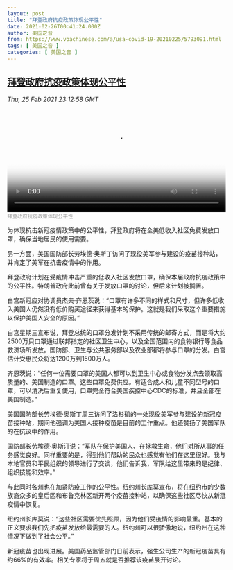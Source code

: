 ```yaml
---
layout: post
title: "拜登政府抗疫政策体现公平性"
date: 2021-02-26T00:41:24.000Z
author: 美国之音
from: https://www.voachinese.com/a/usa-covid-19-20210225/5793091.html
tags: [ 美国之音 ]
categories: [ 美国之音 ]
---
```

<!--1614300084000-->
[拜登政府抗疫政策体现公平性](https://www.voachinese.com/a/usa-covid-19-20210225/5793091.html)
------

<div>
<div><i>Thu, 25 Feb 2021 23:12:58 GMT</i></div><video poster="https://images.weserv.nl?url=gdb.voanews.com/cece9b8a-4167-423d-ba0d-f12a5b0f61ff_tv_r1_s_w900.jpg" src="https://av.voanews.com/Videoroot/Pangeavideo/2021/02/c/ce/cece9b8a-4167-423d-ba0d-f12a5b0f61ff_240p.mp4" style="width:100%" controls></video><div><small style="color: #999;">拜登政府抗疫政策体现公平性</small></div><p>为体现抗击新冠疫情政策中的公平性，拜登政府将在全美低收入社区免费发放口罩，确保当地居民的使用需要。</p><p>另一方面，美国国防部长劳埃德·奥斯丁访问了现役美军参与建设的疫苗接种站，并肯定了美军在抗击疫情中的作用。</p><p>拜登政府计划在受疫情冲击严重的低收入社区发放口罩，确保本届政府抗疫政策中的公平性。特朗普政府此前曾有关于发放口罩的讨论，但后来计划被搁置。</p><p>白宫新冠应对协调员杰夫·齐恩茨说：“口罩有许多不同的样式和尺寸，但许多低收入美国人仍然没有低价购买途径来获得基本的保护。这就是我们采取这个重要措施以保护美国人安全的原因。”</p><p>白宫星期三宣布说，拜登总统的口罩分发计划不采用传统的邮寄方式，而是将大约2500万只口罩通过联邦指定的社区卫生中心，以及全国范围内的食物银行等食品救济场所发放。国防部、卫生与公共服务部以及农业部都将参与口罩的分发。白宫估计受惠民众将达1200万到1500万人。</p><p>齐恩茨说：“任何一位需要口罩的美国人都可以到卫生中心或食物分发点去领取高质量的、美国制造的口罩。这些口罩免费供应。有适合成人和儿童不同型号的口罩，可以清洗后重复使用，口罩完全符合美国疾控中心CDC的标准，并且全部在美国制造。”</p><p>美国国防部长劳埃德·奥斯丁周三访问了洛杉矶的一处现役美军参与建设的新冠疫苗接种站，期间他强调为美国人接种疫苗是目前的工作重点。他还赞扬了美国军队的在抗议中的作用。</p><p>国防部长劳埃德·奥斯汀说：“军队在保护美国人、在拯救生命，他们对所从事的任务感觉良好。同样重要的是，得到他们帮助的民众也感觉有他们在这里很好。我与本地官员和平民组织的领导进行了交谈，他们告诉我，军队给这里带来的是纪律、组织技能和效率。”</p><p>与此同时各州也在加紧防疫工作的公平性。纽约州长库莫宣布，将在纽约市的少数族裔众多的皇后区和布鲁克林区新开两个疫苗接种站，以确保这些社区尽快从新冠疫情中恢复。</p><p>纽约州长库莫说：“这些社区需要优先照顾，因为他们受疫情的影响最重。基本的正义要求我们先把疫苗发放给最需要的人。纽约州可以很骄傲地说，纽约州在这种情况下做到了社会公平。”</p><p>新冠疫苗也出现进展。美国药品监管部门日前表示，强生公司生产的新冠疫苗具有约66%的有效率。相关专家将于周五就是否推荐该疫苗展开讨论。</p>
</div>
